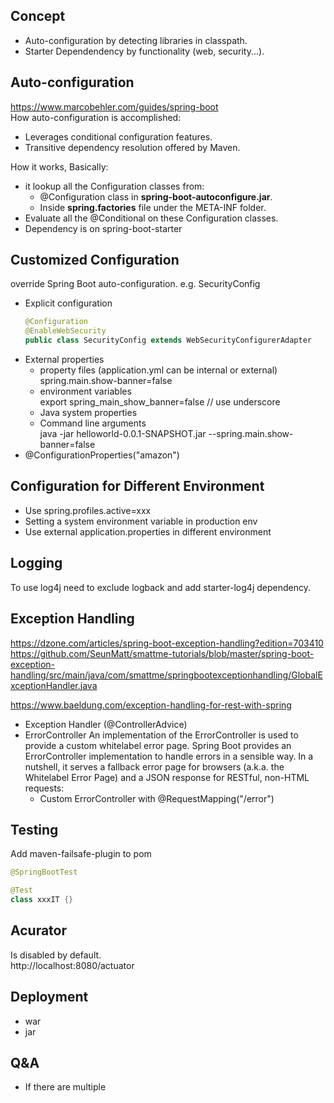 ## Concept
- Auto-configuration by detecting libraries in classpath.  
- Starter Dependendency by functionality (web, security...).  

## Auto-configuration
https://www.marcobehler.com/guides/spring-boot  
How auto-configuration is accomplished:  
- Leverages conditional configuration features.
- Transitive dependency resolution offered by Maven.  

How it works, Basically:  
- it lookup all the Configuration classes from:  
  - @Configuration class in **spring-boot-autoconfigure.jar**.  
  - Inside **spring.factories** file under the META-INF folder.
- Evaluate all the @Conditional on these Configuration classes.
- Dependency is on spring-boot-starter

## Customized Configuration
override Spring Boot auto-configuration. e.g. SecurityConfig
- Explicit configuration
  ```java
  @Configuration
  @EnableWebSecurity
  public class SecurityConfig extends WebSecurityConfigurerAdapter
  ```
- External properties  
  - property files (application.yml can be internal or external)  
    spring.main.show-banner=false  
  - environment variables  
    export spring_main_show_banner=false // use underscore
  - Java system properties  
  - Command line arguments  
    java -jar helloworld-0.0.1-SNAPSHOT.jar --spring.main.show-banner=false
- @ConfigurationProperties("amazon")

## Configuration for Different Environment
- Use spring.profiles.active=xxx
- Setting a system environment variable in production env
- Use external application.properties in different environment

## Logging
To use log4j need to exclude logback and add starter-log4j dependency.   

## Exception Handling  
https://dzone.com/articles/spring-boot-exception-handling?edition=703410  
https://github.com/SeunMatt/smattme-tutorials/blob/master/spring-boot-exception-handling/src/main/java/com/smattme/springbootexceptionhandling/GlobalExceptionHandler.java  

https://www.baeldung.com/exception-handling-for-rest-with-spring  

- Exception Handler (@ControllerAdvice)
- ErrorController
  An implementation of the ErrorController is used to provide a custom whitelabel error page.
  Spring Boot provides an ErrorController implementation to handle errors in a sensible way. In a nutshell, it serves a fallback error page for browsers (a.k.a. the Whitelabel Error Page) and a JSON response for RESTful, non-HTML requests:
  - Custom ErrorController with @RequestMapping("/error")

## Testing
Add maven-failsafe-plugin to pom  
```java
@SpringBootTest  

@Test
class xxxIT {}
```

## Acurator
Is disabled by default.  
http://localhost:8080/actuator  

## Deployment
- war
- jar

## Q&A
- If there are multiple 